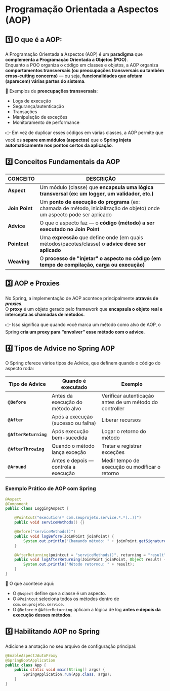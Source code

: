 # Programação Orientada a Aspectos (AOP)

## 1️⃣ O que é a AOP:

A Programação Orientada a Aspectos (AOP) é um **paradigma** que **complementa a Programação Orientada a Objetos (POO)**.  
Enquanto a POO organiza o código em classes e objetos, a AOP organiza **comportamentos transversais (ou preocupações transversais ou também cross-cutting concerns)** —
ou seja, **funcionalidades que afetam (aparecem) várias partes do sistema**.

🔹 Exemplos de **preocupações transversais**:

- Logs de execução
- Segurança/autenticação
- Transações
- Manipulação de exceções
- Monitoramento de performance

👉 Em vez de duplicar esses códigos em várias classes, a AOP permite que você os **separe em módulos (aspectos)** que o **Spring injeta automaticamente nos pontos certos da aplicação**.


## 2️⃣ Conceitos Fundamentais da AOP


| CONCEITO | DESCRIÇÃO |
|----------|-----------|
| **Aspect** |	Um módulo (classe) que **encapsula uma lógica transversal (ex: um logger, um validador, etc.)** |
| **Join Point** |	Um **ponto de execução do programa** (ex: chamada de método, inicialização de objeto) onde um aspecto pode ser aplicado |
| **Advice** |	O que o aspecto faz — o **código (método) a ser executado no Join Point** |
| **Pointcut** |	Uma **expressão** que define onde (em quais métodos/pacotes/classe) o **advice deve ser aplicado** |
| **Weaving** |	O **processo de "injetar" o aspecto no código (em tempo de compilação, carga ou execução)** |



## 3️⃣ AOP e Proxies

No Spring, a implementação de AOP acontece principalmente **através de _proxies_**.  
O **proxy** é um objeto gerado pelo framework que **encapsula o objeto real e intercepta as chamadas de métodos**.  

👉 Isso significa que quando você marca um método como alvo de AOP, o Spring **cria um proxy para “envolver” esse método com o advice**.


## 4️⃣ Tipos de Advice no Spring AOP

O Spring oferece vários tipos de Advice, que definem quando o código do aspecto roda:

| Tipo de Advice | Quando é executado | Exemplo |
|----------------|--------------------|---------| 
| **`@Before`** |	Antes da execução do método alvo |	Verificar autenticação antes de um método do controller |
| **`@After`** | Após a execução (sucesso ou falha) |	Liberar recursos |
| **`@AfterReturning`** |	Após execução bem-sucedida | Logar o retorno do método |
| **`@AfterThrowing`** |	Quando o método lança exceção |	Tratar e registrar exceções |
| **`@Around`** |	Antes e depois — controla a execução |	Medir tempo de execução ou modificar o retorno |


### Exemplo Prático de AOP com Spring
```java
@Aspect
@Component
public class LoggingAspect {

    @Pointcut("execution(* com.seuprojeto.service.*.*(..))")
    public void serviceMethods() {}

    @Before("serviceMethods()")
    public void logBefore(JoinPoint joinPoint) {
        System.out.println("Chamando método: " + joinPoint.getSignature().getName());
    }

    @AfterReturning(pointcut = "serviceMethods()", returning = "result")
    public void logAfterReturning(JoinPoint joinPoint, Object result) {
        System.out.println("Método retornou: " + result);
    }
}
```

🧠 O que acontece aqui:

- O `@Aspect` define que a classe é um aspecto.
- O `@Pointcut` seleciona todos os métodos dentro de `com.seuprojeto.service`.
- O `@Before` e `@AfterReturning` aplicam a lógica de log **antes e depois da execução desses métodos**.



## 5️⃣ Habilitando AOP no Spring

Adicione a anotação no seu arquivo de configuração principal:
```java
@EnableAspectJAutoProxy
@SpringBootApplication
public class App {
    public static void main(String[] args) {
        SpringApplication.run(App.class, args);
    }
}
```


